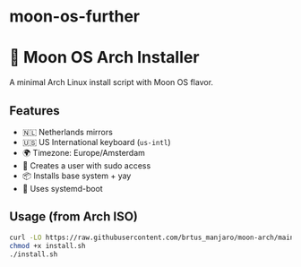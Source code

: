 # moon-os-further
# 🌙 Moon OS Arch Installer

A minimal Arch Linux install script with Moon OS flavor.

## Features

- 🇳🇱 Netherlands mirrors
- 🇺🇸 US International keyboard (`us-intl`)
- 🌍 Timezone: Europe/Amsterdam
- 🧑 Creates a user with sudo access
- 📦 Installs base system + yay
- 🧠 Uses systemd-boot

## Usage (from Arch ISO)

```bash
curl -LO https://raw.githubusercontent.com/brtus_manjaro/moon-arch/main/install.sh
chmod +x install.sh
./install.sh
